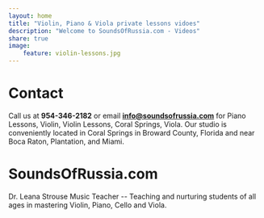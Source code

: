```yaml
---
layout: home
title: "Violin, Piano & Viola private lessons vidoes"
description: "Welcome to SoundsOfRussia.com - Videos"
share: true
image:
    feature: violin-lessons.jpg
---
```


# Contact 

Call us at **954-346-2182** or email **info@soundsofrussia.com** for Piano Lessons, Violin, Violin Lessons, Coral Springs, Viola. Our studio is conveniently located in Coral Springs in Broward County, Florida and near Boca Raton, Plantation, and Miami.  

# SoundsOfRussia.com

Dr. Leana Strouse Music Teacher -- Teaching and nurturing students of all ages in mastering Violin, Piano, Cello and Viola.

